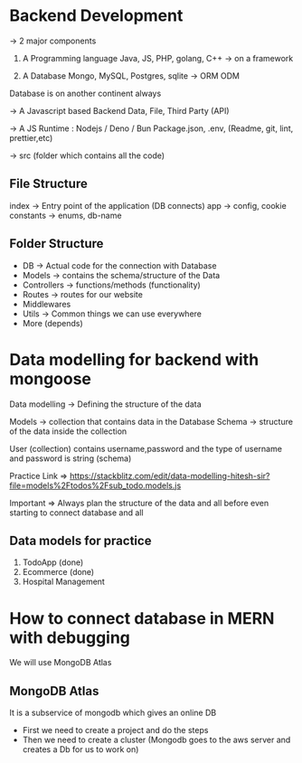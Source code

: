 Backend Development
====================
-> 2 major components

1. A Programming language
Java, JS, PHP, golang, C++ 
-> on a framework

2. A Database
Mongo, MySQL, Postgres, sqlite
-> ORM ODM

Database is on another continent always

-> A Javascript based Backend
Data, File, Third Party (API)

-> A JS Runtime : Nodejs / Deno / Bun
Package.json, .env, (Readme, git, lint, prettier,etc)

-> src (folder which contains all the code)

File Structure
---------------
index -> Entry point of the application (DB connects)
app -> config, cookie
constants -> enums, db-name

Folder Structure
-----------------
- DB -> Actual code for the connection with Database
- Models -> contains the schema/structure of the Data
- Controllers -> functions/methods (functionality)
- Routes -> routes for our website
- Middlewares 
- Utils -> Common things we can use everywhere
- More (depends)

Data modelling for backend with mongoose
========================================
Data modelling -> Defining the structure of the data

Models -> collection that contains data in the Database
Schema -> structure of the data inside the collection

User (collection) contains username,password and the type of username and password is string (schema)

Practice Link => https://stackblitz.com/edit/data-modelling-hitesh-sir?file=models%2Ftodos%2Fsub_todo.models.js

Important => Always plan the structure of the data and all before even starting to connect database and all

Data models for practice
------------------------
1. TodoApp (done)
2. Ecommerce (done)
3. Hospital Management

How to connect database in MERN with debugging
==============================================
We will use MongoDB Atlas

MongoDB Atlas
-------------
It is a subservice of mongodb which gives an online DB

- First we need to create a project and do the steps
- Then we need to create a cluster (Mongodb goes to the aws server and creates a Db for us to work on)
